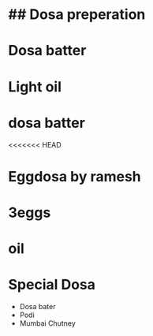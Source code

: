 # ## Dosa preperation

# Dosa batter
# Light oil

# dosa batter
<<<<<<< HEAD
# Eggdosa by ramesh
# 3eggs
# oil

# Special Dosa
* Dosa bater
* Podi
* Mumbai Chutney
